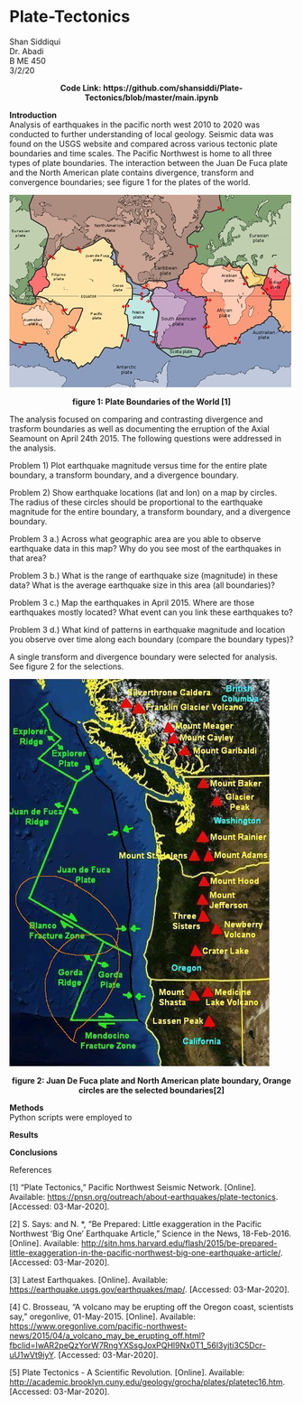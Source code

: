 # Plate-Tectonics
Shan Siddiqui<br />
Dr. Abadi<br />
B ME 450<br />
3/2/20<br />
<p align="center">
<b>Code Link: https://github.com/shansiddi/Plate-Tectonics/blob/master/main.ipynb</b><br>

<b>Introduction</b><br>
Analysis of earthquakes in the pacific north west 2010 to 2020 was conducted to further understanding of local geology. Seismic data was found on the USGS website and compared across various tectonic plate boundaries and time scales. The Pacific Northwest is home to all three types of plate boundaries. The interaction between the Juan De Fuca plate and the North American plate contains divergence, transform and convergence boundaries; see figure 1 for the plates of the world.

![](images/fig1.jpg)
<p align="center">
<b>figure 1: Plate Boundaries of the World [1]</b><br>

The analysis focused on comparing and contrasting divergence and trasform boundaries as well as documenting the erruption of the Axial Seamount on April 24th 2015. The following questions were addressed in the analysis. 

Problem 1) Plot earthquake magnitude versus time for the entire plate boundary, a transform boundary, and a divergence boundary. 

Problem 2) Show earthquake locations (lat and lon) on a map by circles. The radius of these circles
should be proportional to the earthquake magnitude for the entire boundary, a transform boundary, and a divergence boundary.

Problem 3 a.) Across what geographic area are you able to observe earthquake data in this map? Why do you see most of the earthquakes in that area? 

Problem 3 b.) What is the range of earthquake size (magnitude) in these data? What is the average earthquake size in this area (all boundaries)? 

Problem 3 c.) Map the earthquakes in April 2015. Where are those earthquakes mostly located? What event can you link these earthquakes
to? 

Problem 3 d.) What kind of patterns in earthquake magnitude and location you observe over time along each boundary (compare the boundary types)?

A single transform and divergence boundary were selected for analysis. See figure 2 for the selections.

![](images/fig2.jpg)
<p align="center">
<b>figure 2: Juan De Fuca plate and North American plate boundary, Orange circles are the selected boundaries[2]</b><br>


<b>Methods</b><br>
Python scripts were employed to 

<b>Results</b><br>

<b>Conclusions</b><br>

References

[1] “Plate Tectonics,” Pacific Northwest Seismic Network. [Online]. Available: https://pnsn.org/outreach/about-earthquakes/plate-tectonics. [Accessed: 03-Mar-2020].

[2] S. Says: and N. *, “Be Prepared: Little exaggeration in the Pacific Northwest ‘Big One’ Earthquake Article,” Science in the News, 18-Feb-2016. [Online]. Available: http://sitn.hms.harvard.edu/flash/2015/be-prepared-little-exaggeration-in-the-pacific-northwest-big-one-earthquake-article/. [Accessed: 03-Mar-2020].

[3] Latest Earthquakes. [Online]. Available: https://earthquake.usgs.gov/earthquakes/map/. [Accessed: 03-Mar-2020].

[4] C. Brosseau, “A volcano may be erupting off the Oregon coast, scientists say,” oregonlive, 01-May-2015. [Online]. Available: https://www.oregonlive.com/pacific-northwest-news/2015/04/a_volcano_may_be_erupting_off.html?fbclid=IwAR2peQzYorW7RngYXSsgJoxPQHl9Nx0T1_56l3yjti3C5Dcr-uU1wVt9iyY. [Accessed: 03-Mar-2020].

[5] Plate Tectonics - A Scientific Revolution. [Online]. Available: http://academic.brooklyn.cuny.edu/geology/grocha/plates/platetec16.htm. [Accessed: 03-Mar-2020].

